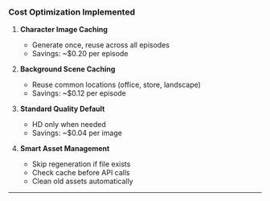 ### Cost Optimization Implemented

1. **Character Image Caching**
   - Generate once, reuse across all episodes
   - Savings: ~$0.20 per episode

2. **Background Scene Caching**
   - Reuse common locations (office, store, landscape)
   - Savings: ~$0.12 per episode

3. **Standard Quality Default**
   - HD only when needed
   - Savings: ~$0.04 per image

4. **Smart Asset Management**
   - Skip regeneration if file exists
   - Check cache before API calls
   - Clean old assets automatically

---
